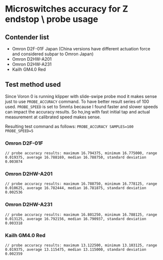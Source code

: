 # Microswitches accuracy for Z endstop \ probe usage
## Contender list
- Omron D2F-01F Japan (China versions have different actuation force and considered subpar to Omron Japan)
- Omron D2HW-A201
- Omron D2HW-A231
- Kailh GM4.0 Red

## Test method used
Since Voron 0 is running klipper with slide-swipe probe mod it makes sense just to use `PROBE_ACCURACY` command. To have better result series of 100 used. `PROBE_SPEED` is set to 5mm\s because I found faster and slower speeds can impact the accuracy results. So ho,ing with fast initial tap and actual measurement at calibrated speed makes sense.

Resulting test command as follows: `PROBE_ACCURACY SAMPLES=100 PROBE_SPEED=5` 

### Omron D2F-01F
`// probe accuracy results: maximum 16.794375, minimum 16.775000, range 0.019375, average 16.788169, median 16.788750, standard deviation 0.003074`

### Omron D2HW-A201
`// probe accuracy results: maximum 16.788750, minimum 16.778125, range 0.010625, average 16.782444, median 16.781875, standard deviation 0.002536`

### Omron D2HW-A231
`// probe accuracy results: maximum 16.801250, minimum 16.788125, range 0.013125, average 16.792156, median 16.790937, standard deviation 0.003318`

### Kailh GM4.0 Red
`// probe accuracy results: maximum 13.122500, minimum 13.103125, range 0.019375, average 13.115475, median 13.115000, standard deviation 0.002359`
